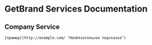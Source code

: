 # GetBrand Services Documentation

## Company Service
    [пример](http://example.com/ "Необязательная подсказка")